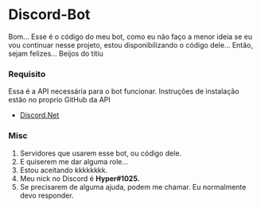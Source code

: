 # Discord-Bot
Bom... Esse é o código do meu bot, como eu não faço a menor ideia se eu vou continuar nesse projeto, estou disponibilizando o código dele... Então, sejam felizes... Beijos do titiu

### Requisito
Essa é a API necessária para o bot funcionar.
Instruções de instalação estão no proprio GitHub da API
- [Discord.Net](https://github.com/RogueException/Discord.Net)

### Misc

 1.  Servidores que usarem esse bot, ou código dele.
 2.  E quiserem me dar alguma role...
 3.  Estou aceitando kkkkkkkk.
 4.  Meu nick no Discord é **Hyper#1025.**
 5.  Se precisarem de alguma ajuda, podem me chamar. Eu normalmente devo responder.
